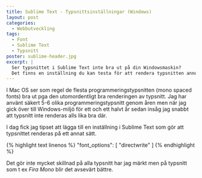 ```yaml
---
title: Sublime Text - Typsnittsinställningar (Windows)
layout: post
categories:
  - Webbutveckling
tags:
  - Font
  - Sublime Text
  - Typsnitt
poster: sublime-header.jpg
excerpt: |
  Ser typsnittet i Sublime Text inte bra ut på din Windowsmaskin?
  Det finns en inställning du kan testa för att rendera typsnitten annorlunda.
---
```


I Mac OS ser som regel de flesta programmeringstypsnitten (mono spaced fonts) bra ut pga den utomordentligt bra renderingen av typsnitt. Jag har använt säkert 5-6 olika programmeringstypsnitt genom åren men när jag gick över till Windows-miljö för ett och ett halvt år sedan insåg jag snabbt att typsnitt inte renderas alls lika bra där.

I dag fick jag tipset att lägga till en inställning i Sublime Text som gör att typsnittet renderas på ett annat sätt.

{% highlight text linenos %}
"font_options": [
  "directwrite"
]
{% endhighlight %}

Det gör inte mycket skillnad på alla typsnitt har jag märkt men på typsnitt som t ex _Fira Mono_ blir det avsevärt bättre.

